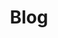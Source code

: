 ---
layout: posts
title: Blog
description: "Tech blog by Jordan Trujillo covering DevOps, automation, GitHub Actions, Python scripting, and technology insights. Learn from real-world IT projects and solutions."
permalink: /blog/
header:
  overlay_image: /assets/images/blog-banner.jpg
  overlay_filter: 0.5
---